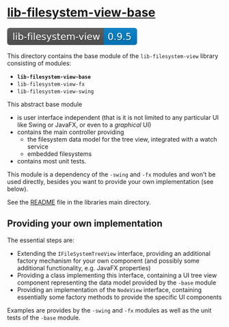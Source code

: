 # [lib-filesystem-view-base](https://github.com/berndmichaely/jem/lib-common/lib-filesystem-view/lib-filesystem-view-base)

![version](doc/shields/lib-filesystem-view.svg "version")

This directory contains the base module of the `lib-filesystem-view` library consisting of modules:

* **`lib-filesystem-view-base`**
* `lib-filesystem-view-fx`
* `lib-filesystem-view-swing`

This abstract base module

* is user interface independent (that is it is not limited to any particular UI like Swing or JavaFX, or even to a *graphical* UI)
* contains the main controller providing
    * the filesystem data model for the tree view, integrated with a watch service
    * embedded filesystems
* contains most unit tests.

This module is a dependency of the `-swing` and `-fx` modules and won't be used directly, besides you want to provide your own implementation (see below).

See the [README](../README.md) file in the libraries main directory.

## Providing your own implementation

The essential steps are:

* Extending the `IFileSystemTreeView` interface, providing an additional factory mechanism for your own component (and possibly some additional functionality, e.g. JavaFX properties)
* Providing a class implementing this interface, containing a UI tree view component representing the data model provided by the `-base` module
* Providing an implementation of the `NodeView` interface, containing essentially some factory methods to provide the specific UI components

Examples are provides by the `-swing` and `-fx` modules as well as the unit tests of the `-base` module.
